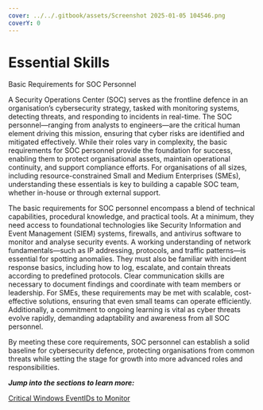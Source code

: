 ```yaml
---
cover: ../../.gitbook/assets/Screenshot 2025-01-05 104546.png
coverY: 0
---
```


# Essential Skills

Basic Requirements for SOC Personnel&#x20;

A Security Operations Center (SOC) serves as the frontline defence in an organisation’s cybersecurity strategy, tasked with monitoring systems, detecting threats, and responding to incidents in real-time. The SOC personnel—ranging from analysts to engineers—are the critical human element driving this mission, ensuring that cyber risks are identified and mitigated effectively. While their roles vary in complexity, the basic requirements for SOC personnel provide the foundation for success, enabling them to protect organisational assets, maintain operational continuity, and support compliance efforts. For organisations of all sizes, including resource-constrained Small and Medium Enterprises (SMEs), understanding these essentials is key to building a capable SOC team, whether in-house or through external support.&#x20;

The basic requirements for SOC personnel encompass a blend of technical capabilities, procedural knowledge, and practical tools. At a minimum, they need access to foundational technologies like Security Information and Event Management (SIEM) systems, firewalls, and antivirus software to monitor and analyse security events. A working understanding of network fundamentals—such as IP addressing, protocols, and traffic patterns—is essential for spotting anomalies. They must also be familiar with incident response basics, including how to log, escalate, and contain threats according to predefined protocols. Clear communication skills are necessary to document findings and coordinate with team members or leadership. For SMEs, these requirements may be met with scalable, cost-effective solutions, ensuring that even small teams can operate efficiently. Additionally, a commitment to ongoing learning is vital as cyber threats evolve rapidly, demanding adaptability and awareness from all SOC personnel.

By meeting these core requirements, SOC personnel can establish a solid baseline for cybersecurity defence, protecting organisations from common threats while setting the stage for growth into more advanced roles and responsibilities.

_**Jump into the sections to learn more:**_

[Critical Windows EventIDs to Monitor](critical-windows-eventids-to-monitor.md)
